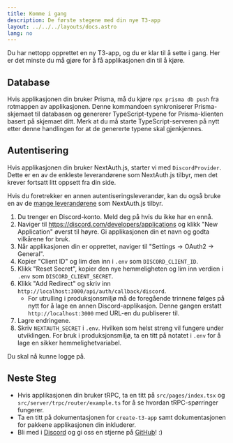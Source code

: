 ```yaml
---
title: Komme i gang
description: De første stegene med din nye T3-app
layout: ../../../layouts/docs.astro
lang: no
---
```


Du har nettopp opprettet en ny T3-app, og du er klar til å sette i gang. Her er det minste du må gjøre for å få applikasjonen din til å kjøre.

## Database

Hvis applikasjonen din bruker Prisma, må du kjøre `npx prisma db push` fra rotmappen av applikasjonen. Denne kommandoen synkroniserer Prisma-skjemaet til databasen og genererer TypeScript-typene for Prisma-klienten basert på skjemaet ditt. Merk at du må starte TypeScript-serveren på nytt etter denne handlingen for at de genererte typene skal gjenkjennes.

## Autentisering

Hvis applikasjonen din bruker NextAuth.js, starter vi med `DiscordProvider`. Dette er en av de enkleste leverandørene som NextAuth.js tilbyr, men det krever fortsatt litt oppsett fra din side.

Hvis du foretrekker en annen autentiseringsleverandør, kan du også bruke en av de [mange leverandørene](https://next-auth.js.org/providers/) som NextAuth.js tilbyr.

1. Du trenger en Discord-konto. Meld deg på hvis du ikke har en ennå.
2. Naviger til https://discord.com/developers/applications og klikk "New Application" øverst til høyre. Gi applikasjonen din et navn og godta vilkårene for bruk.
3. Når applikasjonen din er opprettet, naviger til "Settings → OAuth2 → General".
4. Kopier "Client ID" og lim den inn i `.env` som `DISCORD_CLIENT_ID`.
5. Klikk "Reset Secret", kopier den nye hemmeligheten og lim inn verdien i `.env` som `DISCORD_CLIENT_SECRET`.
6. Klikk "Add Redirect" og skriv inn `http://localhost:3000/api/auth/callback/discord`.
   - For utrulling i produksjonsmiljø må de foregående trinnene følges på nytt for å lage en annen Discord-applikasjon. Denne gangen erstatt `http://localhost:3000` med URL-en du publiserer til.
7. Lagre endringene.
8. Skriv `NEXTAUTH_SECRET` i `.env`. Hvilken som helst streng vil fungere under utviklingen. For bruk i produksjonsmiljø, ta en titt på notatet i `.env` for å lage en sikker hemmelighetvariabel.

Du skal nå kunne logge på.

## Neste Steg

- Hvis applikasjonen din bruker tRPC, ta en titt på `src/pages/index.tsx` og `src/server/trpc/router/example.ts` for å se hvordan tRPC-spørringer fungerer.
- Ta en titt på dokumentasjonen for `create-t3-app` samt dokumentasjonen for pakkene applikasjonen din inkluderer.
- Bli med i [Discord](https://t3.gg/discord) og gi oss en stjerne på [GitHub](https://github.com/t3-oss/create-t3-app)! :)

